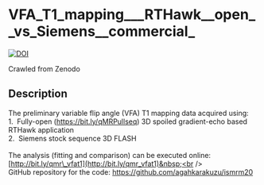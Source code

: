 # VFA_T1_mapping___RTHawk__open__vs_Siemens__commercial_

[![DOI](https://www.zenodo.org/badge/DOI/10.5281/zenodo.3675441.svg)](https://doi.org/10.5281/zenodo.3675441)

Crawled from Zenodo

## Description

The preliminary variable flip angle (VFA) T1 mapping data acquired using:  <br />1.&nbsp;&nbsp;Fully-open (<https://bit.ly/qMRPullseq>) 3D spoiled gradient-echo based RTHawk application  <br />2.&nbsp; Siemens stock sequence 3D FLASH&nbsp;<br /><br />The analysis (fitting and comparison) can be executed online: [http://bit.ly/qmr\_vfat1](http://bit.ly/qmr_vfat1)&nbsp;<br /><br />GitHub repository for the code:&nbsp;<https://github.com/agahkarakuzu/ismrm20>